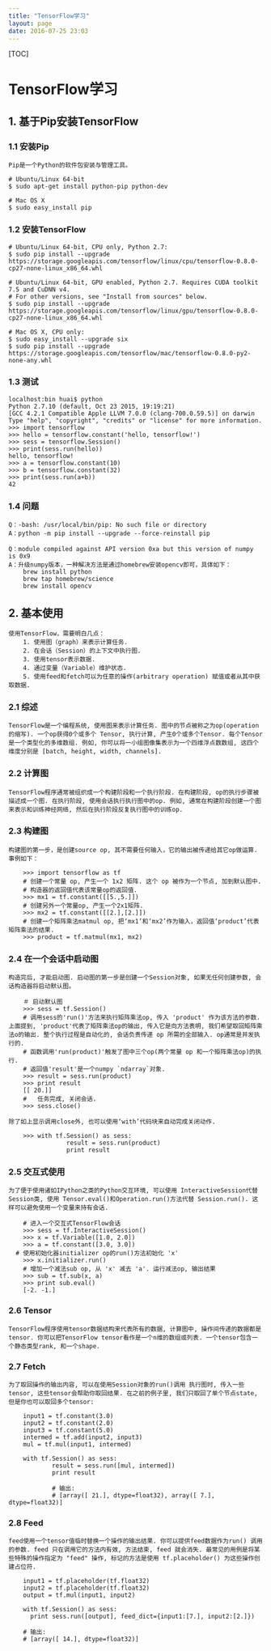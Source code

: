 ```yaml
---
title: "TensorFlow学习"
layout: page
date: 2016-07-25 23:03
---
```


[TOC]

# TensorFlow学习 #

## 1. 基于Pip安装TensorFlow ##

### 1.1 安装Pip ###
	Pip是一个Python的软件包安装与管理工具。

	# Ubuntu/Linux 64-bit
	$ sudo apt-get install python-pip python-dev

	# Mac OS X
	$ sudo easy_install pip

### 1.2 安装TensorFlow ###
	# Ubuntu/Linux 64-bit, CPU only, Python 2.7:
	$ sudo pip install --upgrade https://storage.googleapis.com/tensorflow/linux/cpu/tensorflow-0.8.0-cp27-none-linux_x86_64.whl

	# Ubuntu/Linux 64-bit, GPU enabled, Python 2.7. Requires CUDA toolkit 7.5 and CuDNN v4.
	# For other versions, see "Install from sources" below.
	$ sudo pip install --upgrade https://storage.googleapis.com/tensorflow/linux/gpu/tensorflow-0.8.0-cp27-none-linux_x86_64.whl

	# Mac OS X, CPU only:
	$ sudo easy_install --upgrade six
	$ sudo pip install --upgrade https://storage.googleapis.com/tensorflow/mac/tensorflow-0.8.0-py2-none-any.whl

### 1.3 测试 ###
	localhost:bin huai$ python
	Python 2.7.10 (default, Oct 23 2015, 19:19:21)
	[GCC 4.2.1 Compatible Apple LLVM 7.0.0 (clang-700.0.59.5)] on darwin
	Type "help", "copyright", "credits" or "license" for more information.
	>>> import tensorflow
	>>> hello = tensorflow.constant('hello, tensorflow!')
	>>> sess = tensorflow.Session()
	>>> print(sess.run(hello))
	hello, tensorflow!
	>>> a = tensorflow.constant(10)
	>>> b = tensorflow.constant(32)
	>>> print(sess.run(a+b))
	42

### 1.4 问题 ###
	Q：-bash: /usr/local/bin/pip: No such file or directory
	A：python -m pip install --upgrade --force-reinstall pip

	Q：module compiled against API version 0xa but this version of numpy is 0x9
	A：升级numpy版本，一种解决方法是通过homebrew安装opencv即可，具体如下：
		brew install python
		brew tap homebrew/science
		brew install opencv

## 2. 基本使用 ##
	使用TensorFlow，需要明白几点：
		1. 使用图（graph）来表示计算任务.
		2. 在会话（Session）的上下文中执行图.
		3. 使用tensor表示数据.
		4. 通过变量（Variable）维护状态.
		5. 使用feed和fetch可以为任意的操作(arbitrary operation) 赋值或者从其中获取数据.


### 2.1 综述 ###
	TensorFlow是一个编程系统, 使用图来表示计算任务. 图中的节点被称之为op(operation 的缩写). 一个op获得0个或多个 Tensor, 执行计算, 产生0个或多个Tensor. 每个Tensor是一个类型化的多维数组. 例如, 你可以将一小组图像集表示为一个四维浮点数数组, 这四个维度分别是 [batch, height, width, channels].

### 2.2 计算图 ###
	TensorFlow程序通常被组织成一个构建阶段和一个执行阶段. 在构建阶段, op的执行步骤被描述成一个图. 在执行阶段, 使用会话执行执行图中的op. 例如, 通常在构建阶段创建一个图来表示和训练神经网络, 然后在执行阶段反复执行图中的训练op.

### 2.3 构建图 ###
	构建图的第一步，是创建source op, 其不需要任何输入，它的输出被传递给其它op做运算. 事例如下：

		>>> import tensorflow as tf
		# 创建一个常量 op, 产生一个 1x2 矩阵. 这个 op 被作为一个节点, 加到默认图中.
		# 构造器的返回值代表该常量op的返回值.
		>>> mx1 = tf.constant([[5.,5.]])
		# 创建另外一个常量op, 产生一个2x1矩阵.
		>>> mx2 = tf.constant([[2.],[2.]])
		# 创建一个矩阵乘法matmul op, 把‘mx1’和‘mx2’作为输入，返回值‘product’代表矩阵乘法的结果.
		>>> product = tf.matmul(mx1, mx2)

### 2.4 在一个会话中启动图 ###
	构造完后, 才能启动图. 启动图的第一步是创建一个Session对象, 如果无任何创建参数, 会话构造器将启动默认图。

		＃ 启动默认图
		>>> sess = tf.Session()
		# 调用sess的'run()'方法来执行矩阵乘法op, 传入 'product' 作为该方法的参数. 上面提到, 'product'代表了矩阵乘法op的输出, 传入它是向方法表明, 我们希望取回矩阵乘法o的输出. 整个执行过程是自动化的, 会话负责传递 op 所需的全部输入. op通常是并发执行的.
		# 函数调用'run(product)'触发了图中三个op(两个常量 op 和一个矩阵乘法op)的执行.
		# 返回值'result'是一个numpy `ndarray`对象.
		>>> result = sess.run(product)
		>>> print result
		[[ 20.]]
		#   任务完成, 关闭会话.
		>>> sess.close()

	除了如上显示调用close外, 也可以使用‘with’代码块来自动完成关闭动作.

		>>> with tf.Session() as sess:
					result = sess.run(product)
					print result

### 2.5 交互式使用 ###
	为了便于使用诸如IPython之类的Python交互环境, 可以使用 InteractiveSession代替Session类, 使用 Tensor.eval()和Operation.run()方法代替 Session.run(). 这样可以避免使用一个变量来持有会话.

		# 进入一个交互式TensorFlow会话
		>>> sess = tf.InteractiveSession()
		>>> x = tf.Variable([1.0, 2.0])
		>>> a = tf.constant([3.0, 3.0])
	  # 使用初始化器initializer op的run()方法初始化 'x'  
		>>> x.initializer.run()
		# 增加一个减法sub op, 从 'x' 减去 'a'. 运行减法op, 输出结果
		>>> sub = tf.sub(x, a)
		>>> print sub.eval()
		[-2. -1.]

### 2.6 Tensor ###
	TensorFlow程序使用tensor数据结构来代表所有的数据, 计算图中, 操作间传递的数据都是tensor. 你可以把TensorFlow tensor看作是一个n维的数组或列表. 一个tensor包含一个静态类型rank, 和一个shape.

### 2.7 Fetch ###
	为了取回操作的输出内容, 可以在使用Session对象的run()调用 执行图时, 传入一些tensor, 这些tensor会帮助你取回结果. 在之前的例子里, 我们只取回了单个节点state, 但是你也可以取回多个tensor:

		input1 = tf.constant(3.0)
		input2 = tf.constant(2.0)
		input3 = tf.constant(5.0)
		intermed = tf.add(input2, input3)
		mul = tf.mul(input1, intermed)

		with tf.Session() as sess:
				result = sess.run([mul, intermed])
				print result

				# 输出:
				# [array([ 21.], dtype=float32), array([ 7.], dtype=float32)]

### 2.8 Feed
	feed使用一个tensor值临时替换一个操作的输出结果. 你可以提供feed数据作为run() 调用的参数. feed 只在调用它的方法内有效, 方法结束, feed 就会消失. 最常见的用例是将某些特殊的操作指定为 "feed" 操作, 标记的方法是使用 tf.placeholder() 为这些操作创建占位符.

		input1 = tf.placeholder(tf.float32)
		input2 = tf.placeholder(tf.float32)
		output = tf.mul(input1, input2)

		with tf.Session() as sess:
		  print sess.run([output], feed_dict={input1:[7.], input2:[2.]})

		# 输出:
		# [array([ 14.], dtype=float32)]
